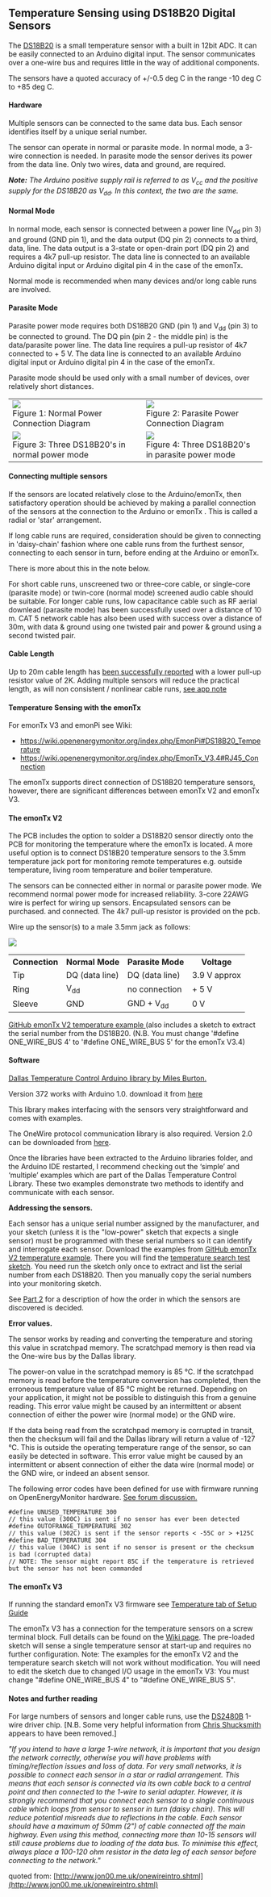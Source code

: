 ## Temperature Sensing using DS18B20 Digital Sensors

The [DS18B20](https://datasheets.maximintegrated.com/en/ds/DS18B20.pdf) is a small temperature sensor with a built in 12bit ADC. It can be easily connected to an Arduino digital input. The sensor communicates over a one-wire bus and requires little in the way of additional components.

The sensors have a quoted accuracy of +/-0.5 deg C in the range -10 deg C to +85 deg C.

#### Hardware

Multiple sensors can be connected to the same data bus. Each sensor identifies itself by a unique serial number.

The sensor can operate in normal or parasite mode. In normal mode, a 3-wire connection is needed. In parasite mode the sensor derives its power from the data line. Only two wires, data and ground, are required.

<span style="font-style: italic">**Note:** The Arduino positive supply rail is referred to as V<sub>cc</sub> and the positive supply for the DS18B20 as V<sub>dd</sub>. In this context, the two are the same.</span>

#### Normal Mode

In normal mode, each sensor is connected between a power line (V<sub>dd</sub> pin 3) and ground (GND pin 1), and the data output (DQ pin 2) connects to a third, data, line. The data output is a 3-state or open-drain port (DQ pin 2) and requires a 4k7 pull-up resistor. The data line is connected to an available Arduino digital input or Arduino digital pin 4 in the case of the emonTx.

Normal mode is recommended when many devices and/or long cable runs are involved.

#### Parasite Mode

Parasite power mode requires both DS18B20 GND (pin 1) and V<sub>dd</sub> (pin 3) to be connected to ground. The DQ pin (pin 2 - the middle pin) is the data/parasite power line. The data line requires a pull-up resistor of 4k7 connected to + 5 V. The data line is connected to an available Arduino digital input or Arduino digital pin 4 in the case of the emonTx.

Parasite mode should be used only with a small number of devices, over relatively short distances.

<table>
  <tbody>
    <tr>
      <td width="400px"><img src="files/normal-power-connection-diagram.png"><br>Figure 1: Normal Power Connection Diagram</td>
      <td width="350px"><img src="files/parasite-power-connection-diagram.png"><br>Figure 2: Parasite Power Connection Diagram</td>
    </tr>
    <tr>
      <td width="400px"><img src="files/temp-sensors-connection-diagram-3-wire.png"><br>Figure 3: Three DS18B20's in normal power mode</td>
      <td width="350px"><img src="files/temp-sensors-connection-diagram.png"><br>Figure 4: Three DS18B20's in parasite power mode</td>
    </tr>
  </tbody>
</table>

#### Connecting multiple sensors

If the sensors are located relatively close to the Arduino/emonTx, then satisfactory operation should be achieved by making a parallel connection of the sensors at the connection to the Arduino or emonTx . This is called a radial or 'star' arrangement.

If long cable runs are required, consideration should be given to connecting in 'daisy-chain' fashion where one cable runs from the furthest sensor, connecting to each sensor in turn, before ending at the Arduino or emonTx.

There is more about this in the note below.

For short cable runs, unscreened two or three-core cable, or single-core (parasite mode) or twin-core (normal mode) screened audio cable should be suitable. For longer cable runs, low capacitance cable such as RF aerial downlead (parasite mode) has been successfully used over a distance of 10 m. CAT 5 network cable has also been used with success over a distance of 30m, with data & ground using one twisted pair and power & ground using a second twisted pair.

#### Cable Length

Up to 20m cable length has [been successfully reported](https://twitter.com/mharizanov/status/704194316659515392) with a lower pull-up resistor value of 2K. Adding multiple sensors will reduce the practical length, as will non consistent / nonlinear cable runs, [see app note](https://www.maximintegrated.com/en/app-notes/index.mvp/id/148)

#### Temperature Sensing with the emonTx

For emonTx V3 and emonPi see Wiki:

- https://wiki.openenergymonitor.org/index.php/EmonPi#DS18B20_Temperature
- https://wiki.openenergymonitor.org/index.php/EmonTx_V3.4#RJ45_Connection

The emonTx supports direct connection of DS18B20 temperature sensors, however, there are significant differences between emonTx V2 and emonTx V3.

#### The emonTx V2

The PCB includes the option to solder a DS18B20 sensor directly onto the PCB for monitoring the temperature where the emonTx is located. A more useful option is to connect DS18B20 temperature sensors to the 3.5mm temperature jack port for monitoring remote temperatures e.g. outside temperature, living room temperature and boiler temperature.

The sensors can be connected either in normal or parasite power mode. We recommend normal power mode for increased reliability. 3-core 22AWG wire is perfect for wiring up sensors. Encapsulated sensors can be purchased. and connected. The 4k7 pull-up resistor is provided on the pcb.

Wire up the sensor(s) to a male 3.5mm jack as follows:

![](files/Temperature-3-wire-jack.png)

<table>

<tbody>

<tr>

<th>Connection</th>

<th>Normal Mode</th>

<th>Parasite Mode</th>

<th>Voltage</th>

</tr>

<tr>

<td>Tip</td>

<td>DQ (data line)</td>

<td>DQ (data line)</td>

<td>3.9 V approx</td>

</tr>

<tr>

<td>Ring</td>

<td>V<sub>dd</sub></td>

<td>no connection</td>

<td>+ 5 V</td>

</tr>

<tr>

<td>Sleeve</td>

<td>GND</td>

<td>GND + V<sub>dd</sub></td>

<td>0 V</td>

</tr>

</tbody>

</table>


[GitHub emonTx V2 temperature example ](https://github.com/openenergymonitor/emontx2/tree/master/firmware/emonTx_temperature_examples)
(also includes a sketch to extract the serial number from the DS18B20\. (N.B. You must change '#define ONE_WIRE_BUS 4' to '#define ONE_WIRE_BUS 5' for the emonTx V3.4)

#### Software

[Dallas Temperature Control Arduino library by Miles Burton.](http://milesburton.com/Dallas_Temperature_Control_Library#The_Library)

Version 372 works with Arduino 1.0\. download it from [here](http://download.milesburton.com/Arduino/MaximTemperature/)

This library makes interfacing with the sensors very straightforward and comes with examples.

The OneWire protocol communication library is also required. Version 2.0 can be downloaded from [here](http://www.pjrc.com/teensy/td_libs_OneWire.html).

Once the libraries have been extracted to the Arduino libraries folder, and the Arduino IDE restarted, I recommend checking out the ‘simple’ and ‘multiple’ examples which are part of the Dallas Temperature Control Library. These two examples demonstrate two methods to identify and communicate with each sensor.

**Addressing the sensors.**

Each sensor has a unique serial number assigned by the manufacturer, and your sketch (unless it is the "low-power" sketch that expects a single sensor) must be programmed with these serial numbers so it can identify and interrogate each sensor. Download the examples from [GitHub emonTx V2 temperature example](https://github.com/openenergymonitor/emontx2/tree/master/firmware/emonTx_temperature_examples). There you will find the [temperature search test sketch](https://github.com/openenergymonitor/emontx2/tree/master/firmware/emonTx_temperature_examples/temperature_search). You need run the sketch only once to extract and list the serial number from each DS18B20\. Then you manually copy the serial numbers into your monitoring sketch.

See [Part 2](DS18B20-temperature-sensing-2) for a description of how the order in which the sensors are discovered is decided.

**Error values.**

The sensor works by reading and converting the temperature and storing this value in scratchpad memory. The scratchpad memory is then read via the One-wire bus by the Dallas library.

The power-on value in the scratchpad memory is 85 °C. If the scratchpad memory is read before the temperature conversion has completed, then the erroneous temperature value of 85 °C might be returned. Depending on your application, it might not be possible to distinguish this from a genuine reading. This error value might be caused by an intermittent or absent connection of either the power wire (normal mode) or the GND wire.

If the data being read from the scratchpad memory is corrupted in transit, then the checksum will fail and the Dallas library will return a value of -127 °C. This is outside the operating temperature range of the sensor, so can easily be detected in software. This error value might be caused by an intermittent or absent connection of either the data wire (normal mode) or the GND wire, or indeed an absent sensor.

The following error codes have been defined for use with firmware running on OpenEnergyMonitor hardware. [See forum discussion.](https://community.openenergymonitor.org/t/emonpi-temperature-measurement/6792/15)

```
#define UNUSED_TEMPERATURE 300
// this value (300C) is sent if no sensor has ever been detected
#define OUTOFRANGE_TEMPERATURE 302
// this value (302C) is sent if the sensor reports < -55C or > +125C
#define BAD_TEMPERATURE 304
// this value (304C) is sent if no sensor is present or the checksum is bad (corrupted data)
// NOTE: The sensor might report 85C if the temperature is retrieved but the sensor has not been commanded
```

#### The emonTx V3

If running the standard emonTx V3 firmware see [Temperature tab of Setup Guide](https://guide.openenergymonitor.org/setup/)

The emonTx V3 has a connection for the temperature sensors on a screw terminal block. Full details can be found on the [Wiki page](https://wiki.openenergymonitor.org/index.php?title=EmonTx_V3). The pre-loaded sketch will sense a single temperature sensor at start-up and requires no further configuration. Note: The examples for the emonTx V2 and the temperature search sketch will not work without modification. You will need to edit the sketch due to changed I/O usage in the emonTx V3: You must change "#define ONE_WIRE_BUS 4" to "#define ONE_WIRE_BUS 5".

#### Notes and further reading

For large numbers of sensors and longer cable runs, use the [DS2480B](http://www.maxim-ic.com/datasheet/index.mvp/id/2923) 1-wire driver chip. [N.B. Some very helpful information from [ Chris Shucksmith](http://twitter.com/#!/shuckc) appears to have been removed.]

_"If you intend to have a large 1-wire network, it is important that you design the network correctly, otherwise you will have problems with timing/reflection issues and loss of data. For very small networks, it is possible to connect each sensor in a star or radial arrangement. This means that each sensor is connected via its own cable back to a central point and then connected to the 1-wire to serial adapter. However, it is strongly recommend that you connect each sensor to a single continuous cable which loops from sensor to sensor in turn (daisy chain). This will reduce potential misreads due to reflections in the cable. Each sensor should have a maximum of 50mm (2") of cable connected off the main highway. Even using this method, connecting more than 10-15 sensors will still cause problems due to loading of the data bus. To minimise this effect, always place a 100-120 ohm resistor in the data leg of each sensor before connecting to the network."_

quoted from: [http://www.jon00.me.uk/onewireintro.shtml](http://www.jon00.me.uk/onewireintro.shtml)
